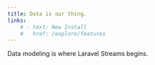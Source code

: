 ```yaml
---
title: Data is our thing.
links:
    # - text: New Install
    #   href: /explore/features
---
```

Data modeling is where Laravel Streams begins. 

